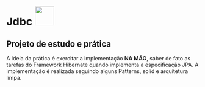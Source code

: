 # Jdbc <img src="https://www.alura.com.br/assets/api/cursos/jdbc-dao-persistencia.svg" width=50/>

## Projeto de estudo e prática

A ideia da prática é exercitar a implementação <b>NA MÃO</b>, saber de fato as tarefas do Framework Hibernate quando implementa a especificação JPA. A implementação é realizada seguindo alguns Patterns, solid e arquitetura limpa.
